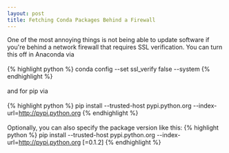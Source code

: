 ```yaml
---
layout: post
title: Fetching Conda Packages Behind a Firewall
---
```


<!--
<img class="img-left" align="left" src="{{ site.url }}/images/">
-->

One of the most annoying things is not being able to update software if you're behind a network firewall that requires SSL verification. You can turn this off in Anaconda via
<br><br>
{% highlight python %}
conda config --set ssl_verify false --system
{% endhighlight %}
<br><br>
and for pip via
<br><br>
{% highlight python %}
pip install --trusted-host pypi.python.org --index-url=http://pypi.python.org <package name>
{% endhighlight %}
<br><br>
Optionally, you can also specify the package version like this:
{% highlight python %}
pip install --trusted-host pypi.python.org --index-url=http://pypi.python.org <package name>[=0.1.2]
{% endhighlight %}

